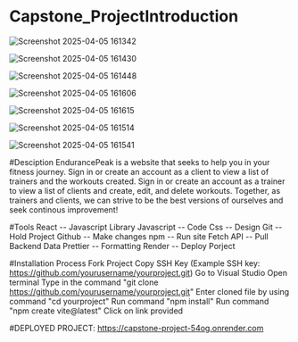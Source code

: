 # Capstone_ProjectIntroduction

![Screenshot 2025-04-05 161342](https://github.com/user-attachments/assets/69862236-7454-4ab0-8fde-d83d2933b981)

![Screenshot 2025-04-05 161430](https://github.com/user-attachments/assets/995efd7c-4128-40da-ab54-51322506246c)

![Screenshot 2025-04-05 161448](https://github.com/user-attachments/assets/1ad096d7-9e5a-4858-928f-10bfe345c50e)

![Screenshot 2025-04-05 161606](https://github.com/user-attachments/assets/f43fbfc9-ea70-4f2c-8646-84564c5e38f9)

![Screenshot 2025-04-05 161615](https://github.com/user-attachments/assets/22156745-da9a-4ee3-b202-540ef28581a1)

![Screenshot 2025-04-05 161514](https://github.com/user-attachments/assets/6428eaeb-028b-4038-85ab-6849654259be)

![Screenshot 2025-04-05 161541](https://github.com/user-attachments/assets/2baed0c4-67bb-4087-be3e-160601a5848b)

#Desciption
EndurancePeak is a website that seeks to help you in your fitness journey. Sign in or create an account as a client to view a list of trainers and the workouts created. Sign in or create an account as a trainer to view a list of clients and create, edit, and delete workouts. Together, as trainers and clients, we can strive to be the best versions of ourselves and seek continous improvement!


#Tools
React -- Javascript Library
Javascript -- Code
Css -- Design
Git -- Hold Project
Github -- Make changes
npm -- Run site
Fetch API -- Pull Backend Data
Prettier -- Formatting
Render -- Deploy Porject

#Installation Process
Fork Project
Copy SSH Key (Example SSH key: https://github.com/yourusername/yourproject.git)
Go to Visual Studio
Open terminal
Type in the command "git clone https://github.com/yourusername/yourproject.git"
Enter cloned file by using command "cd yourproject"
Run command "npm install"
Run command "npm create vite@latest"
Click on link provided

#DEPLOYED PROJECT:
https://capstone-project-54og.onrender.com
